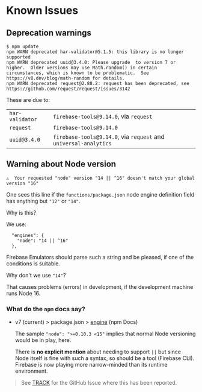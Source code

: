 # Known Issues

## Deprecation warnings

```
$ npm update
npm WARN deprecated har-validator@5.1.5: this library is no longer supported
npm WARN deprecated uuid@3.4.0: Please upgrade  to version 7 or higher.  Older versions may use Math.random() in certain circumstances, which is known to be problematic.  See https://v8.dev/blog/math-random for details.
npm WARN deprecated request@2.88.2: request has been deprecated, see https://github.com/request/request/issues/3142
```

These are due to:

|||
|---|---|
|`har-validator`|`firebase-tools@9.14.0`, via `request`|
|`request`|`firebase-tools@9.14.0`|
|`uuid@3.4.0`|`firebase-tools@9.14.0`, via `request` and `universal-analytics`|


## Warning about Node version

```
⚠  Your requested "node" version "14 || ^16" doesn't match your global version "16"
```

One sees this line if the `functions/package.json` node engine definition field has anything but `"12"` or `"14"`.

Why is this?

We use:

```
  "engines": {
    "node": "14 || ^16"
  },
```

Firebase Emulators should parse such a string and be pleased, if one of the conditions is suitable.

Why don't we use `"14"`?

That causes problems (errors) in development, if the development machine runs Node 16.

### What do the `npm` docs say?

- v7 (current) > package.json > [engine](https://docs.npmjs.com/cli/v7/configuring-npm/package-json#engines) (npm Docs)

   The sample `"node": ">=0.10.3 <15"` implies that normal Node versioning would be in play, here. 
   
   There is **no explicit mention** about needing to support `||` but since Node itself is fine with such a syntax, so should be a tool (Firebase CLI). Firebase is now playing more narrow-minded than its runtime environment.

>See [TRACK](TRACK.md) for the GitHub Issue where this has been reported.